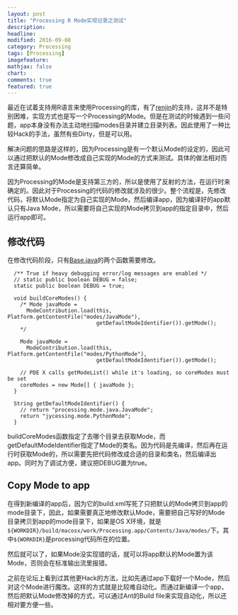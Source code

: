 ```yaml
---
layout: post
title: "Processing R Mode实现记录之测试"
description: 
headline:
modified: 2016-09-08
category: Processing
tags: [Processing]
imagefeature:
mathjax: false
chart:
comments: true
featured: true
---
```


最近在试着支持用R语言来使用Processing的库，有了[renjin](http://www.renjin.org/)的支持，这并不是特别困难，实现方式也是写一个Processing的Mode。但是在测试的时候遇到一些问题，app本身没有办法主动地扫描modes目录并建立目录列表。因此使用了一种比较Hack的手法，虽然有些Dirty，但是可以用。

解决问题的思路是这样的，因为Processing是有一个默认Mode的设定的，因此可以通过把默认的Mode修改成自己实现的Mode的方式来测试。具体的做法相对而言还算简单。

因为Processing的Mode是支持第三方的，所以是使用了反射的方法，在运行时来确定的。因此对于Processing的代码的修改就涉及的很少。整个流程是，先修改代码，将默认Mode指定为自己实现的Mode，然后编译app，因为编译好的app默认只有Java Mode，所以需要将自己实现的Mode拷贝到app的指定目录中，然后运行app即可。

## 修改代码

在修改代码阶段，只有[Base.java](https://github.com/processing/processing/blob/master/app/src/processing/app/Base.java)的两个函数需要修改。

```
  /** True if heavy debugging error/log messages are enabled */
  // static public boolean DEBUG = false;
  static public boolean DEBUG = true;

  void buildCoreModes() {
    /* Mode javaMode =
      ModeContribution.load(this, Platform.getContentFile("modes/JavaMode"),
                            getDefaultModeIdentifier()).getMode();
    */

    Mode javaMode =
      ModeContribution.load(this, Platform.getContentFile("modes/PythonMode"),
                            getDefaultModeIdentifier()).getMode();

    // PDE X calls getModeList() while it's loading, so coreModes must be set
    coreModes = new Mode[] { javaMode };
  }

  String getDefaultModeIdentifier() {
    // return "processing.mode.java.JavaMode";
    return "jycessing.mode.PythonMode";
  }
```

buildCoreModes函数指定了去哪个目录去获取Mode，而getDefaultModeIdentifier指定了Mode的类名。因为代码是先编译，然后再在运行时获取Mode的，所以需要先把代码修改成合适的目录和类名，然后编译出app。同时为了调试方便，建议把DEBUG置为true。

## Copy Mode to app

在得到新编译的app后，因为它的build.xml写死了只把默认的Mode拷贝到app的mode目录下，因此，如果需要真正地修改默认Mode，需要把自己写好的Mode目录拷贝到app的mode目录下，如果是OS X环境，就是`${WORKDIR}/build/macosx/work/Processing.app/Contents/Java/modes/`下。其中`${WORKDIR}`是processing代码所在的位置。


然后就可以了，如果Mode没实现错的话，就可以将app默认的Mode置为该Mode，否则会在标准输出流里报错。

之前在论坛上看到过其他更Hack的方法，比如先通过app下载好一个Mode，然后对这个Mode进行魔改。这样的方式就是比较难自动化。而通过新编译一个app，然后把默认Mode修改掉的方式，可以通过Ant的Build file来实现自动化，所以还相对要方便一些。
